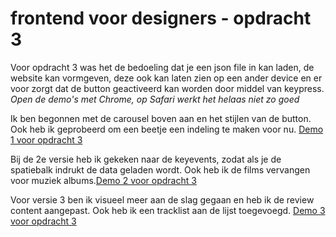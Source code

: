 # frontend voor designers - opdracht 3
Voor opdracht 3 was het de bedoeling dat je een json file in kan laden, de website kan vormgeven, deze ook kan laten zien op een ander device en er voor zorgt dat de button geactiveerd kan worden door middel van keypress. 
*Open de demo's met Chrome, op Safari werkt het helaas niet zo goed*

Ik ben begonnen met de carousel boven aan en het stijlen van de button. Ook heb ik geprobeerd om een beetje een indeling te maken voor nu.
[Demo 1 voor opdracht 3](https://rohmygod.github.io/frontendvoordesigners/opdracht3/v1/)

Bij de 2e versie heb ik gekeken naar de keyevents, zodat als je de spatiebalk indrukt de data geladen wordt. Ook heb ik de films vervangen voor muziek albums.[Demo 2 voor opdracht 3](https://rohmygod.github.io/frontendvoordesigners/opdracht3/v2/)

Voor versie 3 ben ik visueel meer aan de slag gegaan en heb ik de review content aangepast. Ook heb ik een tracklist aan de lijst toegevoegd. 
[Demo 3 voor opdracht 3](https://rohmygod.github.io/frontendvoordesigners/opdracht3/v3/)


